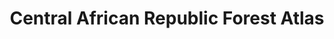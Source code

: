---
title: 'Central African Republic Forest Atlas'
slug: 'central-african-republic-forest-atlas'
thumbnail: '/assets/images/gallery/'
published: true
categories: [gallery]
description: 'View an interactive map with land-use data for the Central African Republic.'
href: 'http://caf.forest-atlas.org'
href_target: '_blank'
href_text: 'Launch App'
href_class: 'btn green medium mobile-friendly'
source: 'World Resources Institute and Ministry of Water, Forests, Hunting, and Fishing of the Central African Republic'
filters: 'africa, data, global-forest-watch, maps, map-builder'
---